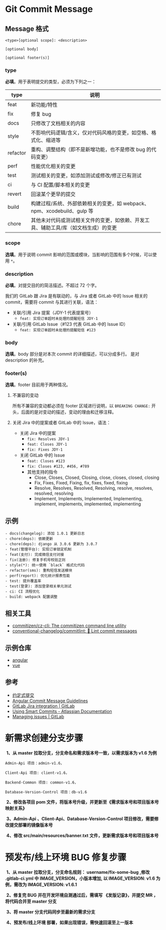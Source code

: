 # Git Commit Message

## Message 格式

    <type>[optional scope]: <description>
    
    [optional body]
    
    [optional footer(s)]

### type

**必填**。用于表明提交的类型，必须为下列之一：

| type     | 说明                                                         |
| -------- | ------------------------------------------------------------ |
| feat     | 新功能/特性                                                  |
| fix      | 修复 bug                                                     |
| docs     | 只修改了文档相关的内容                                       |
| style    | 不影响代码逻辑/含义，仅对代码风格的变更，如空格、格式化、缩进等 |
| refactor | 重构、调整结构（即不是新增功能，也不是修改 bug 的代码变更）  |
| perf     | 性能优化相关的变更                                           |
| test     | 测试相关的变更，如添加测试或修改/修正已有测试                |
| ci       | 与 CI 配置/脚本相关的变更                                    |
| revert   | 回滚某个更早的提交                                           |
| build    | 构建过程/系统、外部依赖相关的变更，如 webpack、npm、xcodebuild、gulp 等 |
| chore    | 其他未对代码或测试相关文件的变更，如依赖、开发工具、辅助工具/库（如文档生成）的变更 |

### scope

**选填**。用于说明 commit 影响的范围或模块，当影响的范围有多个时候，可以使用 `*`。

### description

**必填**。对提交目的的简洁描述。不超过 72 个字。

我们的 GitLab 跟 Jira 是有联动的，与 Jira 或者 GitLab 中的 Issue 相关的 commit，需要将 commit 与其进行关联，语法：

- 关联/引用 Jira 提案（JDY-1 代表提案号）
  - `feat: 实现订单超时未处理的提醒短信 JDY-1`
- 关联/引用 GitLab Issue（\#123 代表 GitLab 中的 Issue ID）
  - `feat: 实现订单超时未处理的提醒短信 #123`

### body

**选填**。body 部分是对本次 commit 的详细描述，可以分成多行。 是对 description 的补充。

### footer(s)

**选填**。footer 目前用于两种情况。

1. 不兼容的变动

   所有不兼容的变动都必须在 footer 区域进行说明，以 `BREAKING CHANGE:` 开头，后面的是对变动的描述，变动的理由和迁移注释。

2. 关闭 Jira 中的提案或者 GitLab 中的 Issue，语法：

   - 关闭 Jira 中的提案
     - `fix: Resolves JDY-1`
     - `feat: Closes JDY-1`
     - `fix: Fixes JDY-1`
   - 关闭 GitLab 中的 Issue
     - `feat: Closes #123`
     - `fix: Closes #123, #456, #789`
     - 其他支持的指令
       - Close, Closes, Closed, Closing, close, closes, closed, closing
       - Fix, Fixes, Fixed, Fixing, fix, fixes, fixed, fixing
       - Resolve, Resolves, Resolved, Resolving, resolve, resolves, resolved, resolving
       - Implement, Implements, Implemented, Implementing, implement, implements, implemented, implementing

## 示例

``` text
- docs(changelog): 添加 1.0.1 更新日志
- chore(deps): 依赖更新
- chore(deps): django 从 3.0.6 更新为 3.0.7
- feat(管理平台): 实现订单锁定机制
- feat(支付): 完成微信支付对接
- fix(注册): 修复手机号校验正则
- style(*): 统一使用 `black` 格式化代码
- refactor(sms): 重构短信发送模块
- perf(report): 优化统计报表性能
- test: 提升覆盖率
- test(登录): 添加登录相关单元测试
- ci: CI 流程优化
- build: webpack 配置调整
```

## 相关工具

- [commitizen/cz-cli: The commitizen command line utility](https://github.com/commitizen/cz-cli)
- [conventional-changelog/commitlint: 📓 Lint commit messages](https://github.com/conventional-changelog/commitlint)

## 示例仓库

- [angular](https://github.com/angular/angular/commits/master)
- [vue](https://github.com/vuejs/vue/commits/dev)

## 参考

- [约定式提交](https://www.conventionalcommits.org/zh-hans/)
- [Angular Commit Message Guidelines](https://github.com/angular/angular/blob/master/CONTRIBUTING.md#commit)
- [GitLab Jira integration | GitLab](https://docs.gitlab.com/ee/user/project/integrations/jira.html)
- [Using Smart Commits - Atlassian Documentation](https://confluence.atlassian.com/fisheye/using-smart-commits-960155400.html)
- [Managing issues | GitLab](https://docs.gitlab.com/ee/user/project/issues/managing_issues.html#closing-issues-automatically)



# 新需求创建分支步骤

​		**1、从 master 拉取分支，分支命名和需求版本号一致，以需求版本为 v1.6 为例**

```
Admin-Api 项目：admin-v1.6，

Client-Api 项目: client-v1.6，

Backend-Common 项目: common-v1.6，

Database-Version-Control 项目：db-v1.6
```

​		**2、修改各项目 pom 文件，将版本号升级，并更新至《需求版本号和项目版本号映射关系》**

​		**3、Admin-Api 、Client-Api、Database-Version-Control 项目修改，需要修改提交部署的镜像版本号**

​		**4、修改 src/main/resources/banner.txt 文件，更新需求版本号和项目版本号**

# 预发布/线上环境 BUG 修复步骤

​		**1、从 master 拉取分支，分支命名规则： username/fix-some-bug ,修改 .gitlab-ci.yml 中 IMAGE_VERSION，小版本增加, 以 IMAGE_VERSION: v1.6 为例，需改为 IMAGE_VERSION: v1.6.1**

​		**2、修复完 BUG 并在开发环境自测通过后，需填写 《发版记录》，并提交 MR ，将代码合并至 master 分支**

​		**3、将 master 分支代码同步至最新的需求分支**

​		**4、预发布/线上环境 部署，如果出现错误，需快速回滚至上一版本**